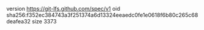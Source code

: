 version https://git-lfs.github.com/spec/v1
oid sha256:f352ec384743a3f251374a6d13324eeaedc0fe1e0618f6b80c265c68deafea32
size 3373

